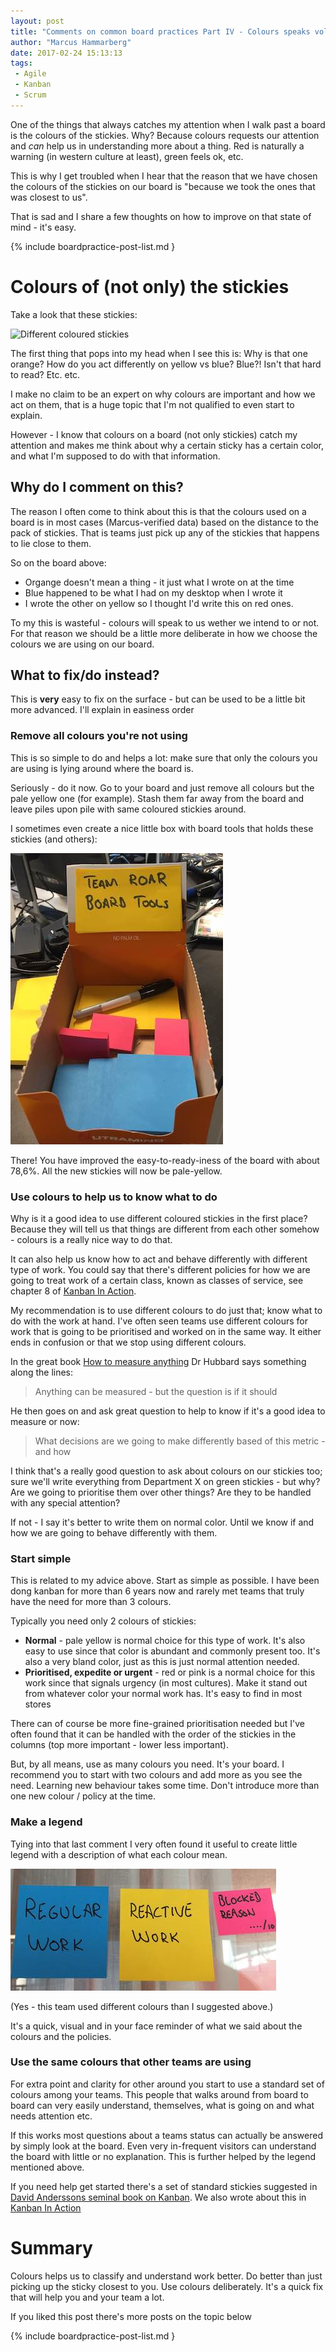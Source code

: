 ```yaml
---
layout: post
title: "Comments on common board practices Part IV - Colours speaks volumes. Use colours wisely"
author: "Marcus Hammarberg"
date: 2017-02-24 15:13:13
tags:
 - Agile
 - Kanban
 - Scrum
---
```


One of the things that always catches my attention when I walk past a board is the colours of the stickies. Why? Because colours requests our attention and *can* help us in understanding more about a thing. Red is naturally a warning (in western culture at least), green feels ok, etc. 

This is why I get troubled when I hear that the reason that we have chosen the colours of the stickies on our board is "because we took the ones that was closest to us".

That is sad and I share a few thoughts on how to improve on that state of mind - it's easy. 

{% include boardpractice-post-list.md }

<a name='more'></a>

# Colours of (not only) the stickies 

Take a look that these stickies: 

![Different coloured stickies](/img/boardWithMulitcolourstickies.jpg)

The first thing that pops into my head when I see this is: Why is that one orange? How do you act differently on yellow vs blue? Blue?! Isn't that hard to read? Etc. etc. 

I make no claim to be an expert on why colours are important and how we act on them, that is a huge topic that I'm not qualified to even start to explain. 

However - I know that colours on a board (not only stickies) catch my attention and makes me think about why a certain sticky has a certain color, and what I'm supposed to do with that information. 

## Why do I comment on this?

The reason I often come to think about this is that the colours used on a board is in most cases (Marcus-verified data) based on the distance to the pack of stickies. That is teams just pick up any of the stickies that happens to lie close to them. 

So on the board above: 

* Organge doesn't mean a thing - it just what I wrote on at the time
* Blue happened to be what I had on my desktop when I wrote it
* I wrote the other on yellow so I thought I'd write this on red ones. 

To my this is wasteful - colours will speak to us wether we intend to or not. For that reason we should be a little more deliberate in how we choose the colours we are using on our board.

## What to fix/do instead?

This is **very** easy to fix on the surface - but can be used to be a little bit more advanced. I'll explain in easiness order

### Remove all colours you're not using  

This is so simple to do and helps a lot: make sure that only the colours you are using is lying around where the board is. 

Seriously - do it now. Go to your board and just remove all colours but the pale yellow one (for example). Stash them far away from the board and leave piles upon pile with same coloured stickies around. 

I sometimes even create a nice little box with board tools that holds these stickies (and others):

![Box with tools, and only the 'correct' coloured stickies](/img/boardToolBox.jpg)

There! You have improved the easy-to-ready-iness of the board with about 78,6%. All the new stickies will now be pale-yellow. 

### Use colours to help us to know what to do

Why is it a good idea to use different coloured stickies in the first place? Because they will tell us that things are different from each other somehow - colours is a really nice way to do that.  

It can also help us know how to act and behave differently with different type of work. You could say that there's different policies for how we are going to treat work of a certain class, known as classes of service, see chapter 8 of [Kanban In Action](http://bit.ly/theKanbanBook). 

My recommendation is to use different colours to do just that; know what to do with the work at hand. I've often seen teams use different colours for work that is going to be prioritised and worked on in the same way. It either ends in confusion or that we stop using different colours. 

In the great book [How to measure anything](http://www.marcusoft.net/2014/12/what-ive-learned-from-how-to-measure-anything.html) Dr Hubbard says something along the lines: 

> Anything can be measured - but the question is if it should

He then goes on and ask great question to help to know if it's a good idea to measure or now: 

> What decisions are we going to make differently based of this metric - and how

I think that's a really good question to ask about colours on our stickies too; sure we'll write everything from Department X on green stickies - but why? Are we going to prioritise them over other things? Are they to be handled with any special attention? 

If not - I say it's better to write them on normal color. Until we know if and how we are going to behave differently with them.

### Start simple

This is related to my advice above. Start as simple as possible. I have been dong kanban for more than 6 years now and rarely met teams that truly have the need for more than 3 colours. 

Typically you need only 2 colours of stickies:

* **Normal** - pale yellow is normal choice for this type of work. It's also easy to use since that color is abundant and commonly present too. It's also a very bland color, just as this is just normal attention needed. 
* **Prioritised, expedite or urgent** - red or pink is a normal choice for this work since that signals urgency (in most cultures). Make it stand out from whatever color your normal work has.  It's easy to find in most stores

There can of course be more fine-grained prioritisation needed but I've often found that it can be handled with the order of the stickies in the columns (top more important - lower less important). 

But, by all means, use as many colours you need. It's your board. I recommend you to start with two colours and add more as you see the need. Learning new behaviour takes some time. Don't introduce more than one new colour / policy at the time.

### Make a legend

Tying into that last comment I very often found it useful to create little legend with a description of what each colour mean. 

![Color legend](/img/stickyLegend.jpg)

(Yes - this team used different colours than I suggested above.)

It's a quick, visual and in your face reminder of what we said about the colours and the policies.  

### Use the same colours that other teams are using

For extra point and clarity for other around you start to use a standard set of colours among your teams. This people that walks around from board to board can very easily understand, themselves, what is going on and what needs attention etc. 

If this works most questions about a teams status can actually be answered by simply look at the board. Even very in-frequent visitors can understand the board with little or no explanation. This is further helped by the legend mentioned above.

If you need help get started there's a set of standard stickies suggested in [David Anderssons seminal book on Kanban](https://www.amazon.com/Kanban-Successful-Evolutionary-Technology-Business/dp/0984521402). We also wrote about this in [Kanban In Action](http://bit.ly/theKanbanBook)

# Summary

Colours helps us to classify and understand work better. Do better than just picking up the sticky closest to you. Use colours deliberately. It's a quick fix that will help you and your team a lot.

If you liked this post there's more posts on the topic below

{% include boardpractice-post-list.md }